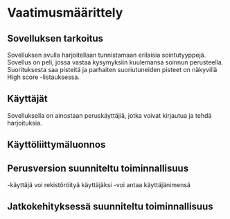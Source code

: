 # Vaatimusmäärittely

## Sovelluksen tarkoitus

Sovelluksen avulla harjoitellaan tunnistamaan erilaisia sointutyyppejä. Sovellus on peli, jossa vastaa kysymyksiin kuulemansa soinnun perusteella. Suorituksesta saa pisteitä ja parhaiten suoriutuneiden pisteet on näkyvillä High score -listauksessa.

## Käyttäjät

Sovelluksella on ainostaan peruskäyttäjiä, jotka voivat kirjautua ja tehdä harjoituksia.

## Käyttöliittymäluonnos

## Perusversion suunniteltu toiminnallisuus
-käyttäjä voi rekistöröityä käyttäjäksi
 -voi antaa käyttäjänimensä

## Jatkokehityksessä suunniteltu toiminnallisuus
